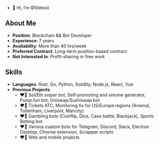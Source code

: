 - 👋 Hi, I’m @0leksiii

## About Me
- **Position**: Blockchain && Bot Developer
- **Experience**: 7 years
- **Availability**: More than 40 hrs/week
- **Preferred Contract**: Long-term position-based contract
- **Not Interested In**: Profit-sharing or free work

## Skills
- **Languages**: Rust, Go, Python, Solidity, Node.js, React, Vue
- **Previous Projects**:
  - ❤️‍🔥 Sol/Eth sniper bot, Self-promoting and volume generator, Pump.fun bot, Uniswap/Sushiswap bot
  - ❤️‍🔥 Tickets ATC, Monitoring tix for US/Europe regions (Arsenal, Tottenham, Liverpool, Mancity)
  - ❤️‍🔥 Gambling bots (Coinflip, Dice, Case battle, Blackjack), Sports Betting bot
  - ❤️‍🔥 Various custom bots for Telegram, Discord, Slack, Electron Desktop, Chrome extension, Scrapper scripts
  - ❤️‍🔥 Web and mobile projects
